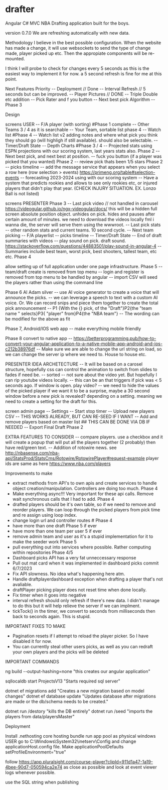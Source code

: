 # drafter
Angular C# MVC NBA Drafting application built for the boys.

version 0.7.0
We are refreshing automatically with new data.

Methodology
I believe in the best possible configuration. When the website has made a change, it will use websockets to send the type of change made, player picked up etc. Then the appropiate components will be re-mounted. 

I think I will probe to check for changes every 5 seconds as this is the easiest way to implement it for now. a 5 second refresh is fine for me at this point.

Next Features Priority
-- Deployment // Done
-- Interval Refresh // 5 seconds but can be improved.
-- Player Pictures // DONE
-- Triple Double etc addition
-- Pick Rater and f you button
-- Next best pick Algorithm
-- Phase 3

Design

screens USER
-- F/A player (with sorting) #Phase 1 complete
-- Other Teams 3 / 4 as it is searchable
-- Your Team, sortable list phase 4
-- Watch list #Phase 4 -- Watch list v2 adding notes and where what pick you think they should go (will highligh if still available). should also be selectable.
-- Timer/Draft State
-- Depth Charts #Phase 3 / 4
-- Projected stats using ESPN projections with our scoring system, last years stats also. Phase 2
-- Next best pick, and next best at position. 
-- fuck you button (if a player was picked that you wanted) Phase 2
-- review pick thats been 1/5 stars Phase 2
-- picks timeline
-- add the message service that appears when you select a row here (row selection > events) https://primeng.org/table#selection-events
-- forecasting 2023-2024 using with our scoring system
-- Have a system that predicts rookies and allows to see only rookies etc, or injured players that didn't play that year. (CHECK INJURY SITUATION. EX. Lonzo Ball is not listed)

screens PRESENTER Phase 3
-- Last pick video // not handled in carousel https://videogular.github.io/ngx-videogular/docs/ this will be a hidden full screen absolute position object. unhides on pick. hides and pauses after certain amount of minutes.
   we need to download the videos locally fml i wanna die, the server will serve them using the wwwroot.
-- Last pick stats
-- other random stats and current teams. 10 second cycle.
-- Next team picking
-- F/A playerlist
-- picks timeline
-- Timer/Draft State
-- End of draft summaries with videos
-- play sound on pick. draft sound. https://stackoverflow.com/questions/44883501/play-sound-in-angular-4
-- Summaries include best team, worst pick, best shooters, tallest team, etc etc. Phase 4

allow setting up of full application under one page infrastructure. Phase 5
-- team/draft create is removed from top menu
-- login and register is removed from top menu to be handled by angular
-- import CSV will seed the players rather than using the command line

Phase 6 AI Adam silver
-- use AI voice generator to create a voice that will announce the picks. 
-- we can leverage a speech to text with a custom AI voice. Or. We can record snips and piece them together to create the total pick announcement
-- P1 {With the {} pick, of the "Draft"}P2{the "team name " selects}P3{ "player" from}P4{the "NBA team"}
-- The wording can be modified for the above as fit

Phase 7, Android/IOS web app 
-- make everything mobile friendly

Phase 8 convert to native app
-- https://betterprogramming.pub/how-to-convert-your-angular-application-to-a-native-mobile-app-android-and-ios-c212b38976df
-- Make sure we are able to change the url string on load, so we can change the server ip where we need to. House to house etc.

PRESENTER IDEA ARCHETECTURE
-- It will be based on a carosel structure, hopefully css can control the animation to switch from slides to fades if need be. -- sorted
-- not sure about the video yet. But hopefully I can rip youtube videos locally. -- this can be an that triggers if pick was < 5 seconds ago. If window is open. play video?
-- we need to hide the values of the picked player if we want it to be a surprise, maybe a 30 second window before a new pick is revealed? depending on a setting.
   meaning we need to create a setting for the draft for this.

screen admin page
-- Settings
-- Start stop timer
-- Upload new players CSV -- THIS WORKS ALREADY, BUT CAN RE-SEED IF I WANT
-- Add and remove players based on master list ## THIS CAN BE DONE VIA DB IF NEEDED
-- Export Final Draft Phase 2

EXTRA FEATURES TO CONSIDER
-- compare players. use a checkbox and it will create a popup that will put all the players together (2 probably) then have red/green text.
-- Addition of rotowire news. see http://nbasense.com/nba-api/StatsProd/StatsCms/Rotowire/RotowirePlayer#request-example player ids are same as here https://www.nba.com/players


Improvements to make
- extract methods from API's to own apis and create services to handle object creation/manipulation. Controllers are doing too much. Phase 4
- Make everything async!!! Very important for these api calls. Remove wait synchronous calls that I had to add. Phase 4
- drafted players should be it's own table, so if we need to remove and reorder players. We can loop through the picked players from pick time and re assign using loop index. 
- change login url and controller routes # Phase 4
- have more than one draft Phase 5 if ever
- have more than one team per user 5 if ever
- remove admin team and user as it's a stupid implementation for it to make the seeder work Phase 5
- pull everything out into services where possible. Rather computing within repositories Phase 4/5
- Dashboard picks API has a very fat unneccessary response
- Pull out mat card when it was implemented in dashboard picks commit 6/7/2023
- Fix API slowness. No idea what's happening here atm.
- Handle draftplayerdashboard exception when drafting a player that's not avaliable.
- draftPlayer picking player does not reset time when done locally.
- Fix timer when it goes into negative
- interval refresh should only refresh if there's new data. I didn't manage to do this but it will help relieve the server if we can implment.
- tickTock() in the timer, we convert to seconds from milliseconds then back to seconds again. This is stupid.

IMPORTANT FIXES TO MAKE
- Pagination resets if I attempt to reload the player picker. So I have disabled it for now.
- You can currently steal other users picks, as well as you can redraft your own players and the picks will be deleted

IMPORTANT COMMANDS

ng build --output-hashing=none "this creates our angular application"

sqllocaldb start ProjectsV13 "Starts required sql server"

dotnet ef migrations add <nameofmigration> "Creates a new migration based on model changes"
dotnet ef database update "Updates database after migrations are made or the db/schema needs to be created."

dotnet run /destory "kills the DB entirely"
dotnet run /seed "imports the players from data/playersMaster"

Deployment

Install .nethosting core hosting bundle 
run app pool as physical windows USER
go to C:\Windows\System32\inetserv\Config and change applicationHost.config file. Make applicationPoolDefaults setProfileEnvironment="true"

follow https://app.pluralsight.com/course-player?clipId=911d1a47-1a19-4bee-90d7-050594ca2e74 as close as possible and look at event viewer logs whenever possible.

use the SQL string when publishing